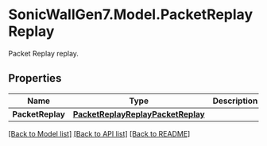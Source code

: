 # SonicWallGen7.Model.PacketReplayReplay
Packet Replay replay.

## Properties

Name | Type | Description | Notes
------------ | ------------- | ------------- | -------------
**PacketReplay** | [**PacketReplayReplayPacketReplay**](PacketReplayReplayPacketReplay.md) |  | [optional] 

[[Back to Model list]](../README.md#documentation-for-models) [[Back to API list]](../README.md#documentation-for-api-endpoints) [[Back to README]](../README.md)

